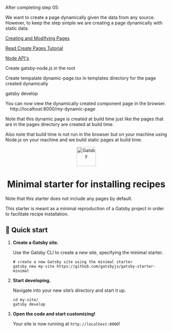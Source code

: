 After completing step 05:

We want to create a page dynamically given the data from any source. However, to keep the step simple we are creating a page dynamically with static data.

[Creating and Modifying Pages](https://www.gatsbyjs.cn/docs/creating-and-modifying-pages/)

[Read Create Pages Tutorial](https://www.gatsbyjs.com/docs/programmatically-create-pages-from-data/#creating-pages)

[Node API's](https://www.gatsbyjs.cn/docs/node-apis/)

Create gatsby-node.js in the root

Create tempalate dynamic-page.tsx in templates directory for the page created dynamically

gatsby develop

You can now view the dynamically created component page in the browser.
⠀
  http://localhost:8000/my-dynamic-page

  Note that this dynamic page is created at build time just like the pages that are in the pages directory are created at build time.

  Also note that build time is not run in the browser but on your machine using Node.js on your machine and we build static pages at build time.






<p align="center">
  <a href="https://www.gatsbyjs.org">
    <img alt="Gatsby" src="https://www.gatsbyjs.org/monogram.svg" width="60" />
  </a>
</p>
<h1 align="center">
  Minimal starter for installing recipes
</h1>

Note that this starter does not include any pages by default.

This starter is meant as a minimal reproduction of a Gatsby project in order to facilitate recipe installation.

## 🚀 Quick start

1.  **Create a Gatsby site.**

    Use the Gatsby CLI to create a new site, specifying the minimal starter.

    ```shell
    # create a new Gatsby site using the minimal starter
    gatsby new my-site https://github.com/gatsbyjs/gatsby-starter-minimal
    ```

2.  **Start developing.**

    Navigate into your new site’s directory and start it up.

    ```shell
    cd my-site/
    gatsby develop
    ```

3.  **Open the code and start customizing!**

    Your site is now running at `http://localhost:8000`!
